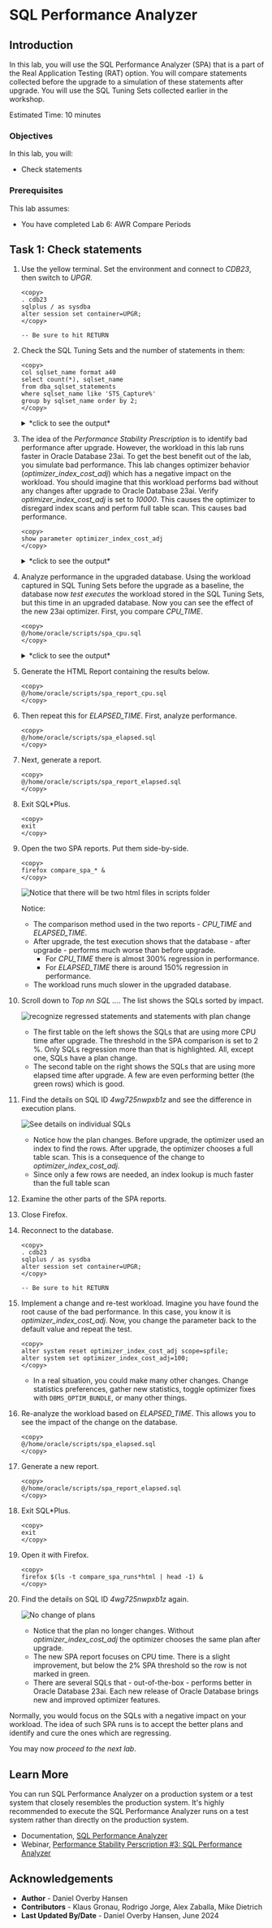 # SQL Performance Analyzer

## Introduction

In this lab, you will use the SQL Performance Analyzer (SPA) that is a part of the Real Application Testing (RAT) option. You will compare statements collected before the upgrade to a simulation of these statements after upgrade. You will use the SQL Tuning Sets collected earlier in the workshop.

Estimated Time: 10 minutes

### Objectives

In this lab, you will:
* Check statements

### Prerequisites

This lab assumes:

- You have completed Lab 6: AWR Compare Periods

## Task 1: Check statements

1. Use the yellow terminal. Set the environment and connect to *CDB23*, then switch to *UPGR*.

      ```
      <copy>
      . cdb23
      sqlplus / as sysdba
      alter session set container=UPGR;
      </copy>

      -- Be sure to hit RETURN
      ```

2. Check the SQL Tuning Sets and the number of statements in them:

    ```
    <copy>
    col sqlset_name format a40
    select count(*), sqlset_name 
    from dba_sqlset_statements 
    where sqlset_name like 'STS_Capture%'
    group by sqlset_name order by 2;
    </copy>
    ```

    <details>
    <summary>*click to see the output*</summary>
    ``` text
    SQL> col sqlset_name format a40
    SQL> select count(*), sqlset_name 
         from dba_sqlset_statements 
         where sqlset_name like 'STS_Capture%'
         group by sqlset_name order by 2;

      COUNT(*) SQLSET_NAME
    ---------- ----------------------------------------
            31 STS_CaptureAWR
            41 STS_CaptureCursorCache
    ```
    </details>

3. The idea of the *Performance Stability Prescription* is to identify bad performance after upgrade. However, the workload in this lab runs faster in Oracle Database 23ai. To get the best benefit out of the lab, you simulate bad performance. This lab changes optimizer behavior (*optimizer\_index\_cost\_adj*) which has a negative impact on the workload.
You should imagine that this workload performs bad without any changes after upgrade to Oracle Database 23ai. 
Verify *optimizer\_index\_cost\_adj* is set to *10000*. This causes the optimizer to disregard index scans and perform full table scan. This causes bad performance.

    ```
    <copy>
    show parameter optimizer_index_cost_adj
    </copy>
    ```

    <details>
    <summary>*click to see the output*</summary>
    ``` text
    SQL> show parameter optimizer_index_cost_adj

    NAME                                 TYPE        VALUE
    ------------------------------------ ----------- ------------------------------
    optimizer_index_cost_adj             integer     10000
    ```
    </details>

    If you see any **a value different from 10000** for the *optimizer\_index\_cost\_adj*, adjust it.

    ```
    <copy>
    alter system set optimizer_index_cost_adj=10000;
    show parameter optimizer_index_cost_adj
    </copy>

    -- Be sure to hit RETURN
    ```

    <details>
    <summary>*click to see the output*</summary>
    ``` text
    SQL> alter system set optimizer_index_cost_adj=10000;

    System altered.

    NAME                                 TYPE        VALUE
    ------------------------------------ ----------- ------------------------------
    optimizer_index_cost_adj             integer     10000
    ```
    </details>

4. Analyze performance in the upgraded database. Using the workload captured in SQL Tuning Sets before the upgrade as a baseline, the database now *test executes* the workload stored in the SQL Tuning Sets, but this time in an upgraded database. Now you can see the effect of the new 23ai optimizer. First, you compare *CPU\_TIME*.

    ```
    <copy>
    @/home/oracle/scripts/spa_cpu.sql
    </copy>
    ```

    <details>
    <summary>*click to see the output*</summary>
    ``` text
    SQL> @/home/oracle/scripts/spa_cpu.sql
    SQL Tuning Set does exist - will run SPA now ...
    SQL Performance Analyzer Task does not exist - will be created ...

    PL/SQL procedure successfully completed.
    ```
    </details>

    The script:
    - Convert the information from `STS_CaptureAWR` into the right format.
    - Simulate the execution of all statements in `STS_CaptureAWR`.
    - Compare before/after.
    - Report on the results based on *CPU\_TIME*.

5. Generate the HTML Report containing the results below.

    ```
    <copy>
    @/home/oracle/scripts/spa_report_cpu.sql
    </copy>
    ```
6. Then repeat this for *ELAPSED\_TIME*. First, analyze performance.

    ```
    <copy>
    @/home/oracle/scripts/spa_elapsed.sql
    </copy>
    ```

7. Next, generate a report.

    ```
    <copy>
    @/home/oracle/scripts/spa_report_elapsed.sql
    </copy>
    ```

8. Exit SQL*Plus.

    ```
    <copy>
    exit
    </copy>
    ```

9. Open the two SPA reports. Put them side-by-side.

    ```
    <copy>
    firefox compare_spa_* &
    </copy>
    ```
    ![Notice that there will be two html files in scripts folder](./images/spa-compare-two-reports-23ai.png " ")

    Notice:
    * The comparison method used in the two reports - *CPU\_TIME* and *ELAPSED\_TIME*.
    * After upgrade, the test execution shows that the database - after upgrade - performs much worse than before upgrade. 
        - For *CPU\_TIME* there is almost 300% regression in performance.
        - For *ELAPSED\_TIME* there is around 150% regression in performance.
    * The workload runs much slower in the upgraded database.

10. Scroll down to *Top nn SQL ...*. The list shows the SQLs sorted by impact.

    ![recognize regressed statements and statements with plan change](./images/spa-report-top-sql-23ai.png " ")

    * The first table on the left shows the SQLs that are using more CPU time after upgrade. The threshold in the SPA comparison is set to 2 %. Only SQLs regression more than that is highlighted. All, except one, SQLs have a plan change.
    * The second table on the right shows the SQLs that are using more elapsed time after upgrade. A few are even performing better (the green rows) which is good. 

11. Find the details on SQL ID *4wg725nwpxb1z* and see the difference in execution plans.

    ![See details on individual SQLs](./images/spa-plan-compare-23ai.png " ")

    * Notice how the plan changes. Before upgrade, the optimizer used an index to find the rows. After upgrade, the optimizer chooses a full table scan. This is a consequence of the change to *optimizer\_index\_cost\_adj*.
    * Since only a few rows are needed, an index lookup is much faster than the full table scan

12. Examine the other parts of the SPA reports.

13. Close Firefox.

14. Reconnect to the database.

      ```
      <copy>
      . cdb23
      sqlplus / as sysdba
      alter session set container=UPGR;
      </copy>

      -- Be sure to hit RETURN
      ```

15. Implement a change and re-test workload. Imagine you have found the root cause of the bad performance. In this case, you know it is *optimizer\_index\_cost\_adj*. Now, you change the parameter back to the default value and repeat the test.


    ```
    <copy>
    alter system reset optimizer_index_cost_adj scope=spfile;
    alter system set optimizer_index_cost_adj=100;
    </copy>
    ```

    * In a real situation, you could make many other changes. Change statistics preferences, gather new statistics, toggle optimizer fixes with `DBMS_OPTIM_BUNDLE`, or many other things.

16. Re-analyze the workload based on *ELAPSED\_TIME*. This allows you to see the impact of the change on the database.

    ```
    <copy>
    @/home/oracle/scripts/spa_elapsed.sql
    </copy>
    ```

17. Generate a new report.

    ```
    <copy>
    @/home/oracle/scripts/spa_report_elapsed.sql
    </copy>
    ```

18. Exit SQL*Plus.

    ```
    <copy>
    exit
    </copy>
    ```

19. Open it with Firefox.

    ```
    <copy>
    firefox $(ls -t compare_spa_runs*html | head -1) &
    </copy>
    ```

20. Find the details on SQL ID *4wg725nwpxb1z* again.

    ![No change of plans](./images/spa-change-plan-compare-23ai.png " ")

    * Notice that the plan no longer changes. Without *optimizer\_index\_cost\_adj* the optimizer chooses the same plan after upgrade. 
    * The new SPA report focuses on CPU time. There is a slight improvement, but below the 2% SPA threshold so the row is not marked in green. 
    * There are several SQLs that - out-of-the-box - performs better in Oracle Database 23ai. Each new release of Oracle Database brings new and improved optimizer features.

Normally, you would focus on the SQLs with a negative impact on your workload. The idea of such SPA runs is to accept the better plans and identify and cure the ones which are regressing.

You may now *proceed to the next lab*.

## Learn More

You can run SQL Performance Analyzer on a production system or a test system that closely resembles the production system. It's highly recommended to execute the SQL Performance Analyzer runs on a test system rather than directly on the production system.

* Documentation, [SQL Performance Analyzer](https://docs.oracle.com/en/database/oracle/oracle-database/19/ratug/introduction-to-sql-performance-analyzer.html#GUID-860FC707-B281-4D81-8B43-1E3857194A72)
* Webinar, [Performance Stability Perscription #3: SQL Performance Analyzer](https://www.youtube.com/watch?v=qCt1_Fc3JRs&t=4463s)

## Acknowledgements
* **Author** - Daniel Overby Hansen
* **Contributors** - Klaus Gronau, Rodrigo Jorge, Alex Zaballa, Mike Dietrich
* **Last Updated By/Date** - Daniel Overby Hansen, June 2024
